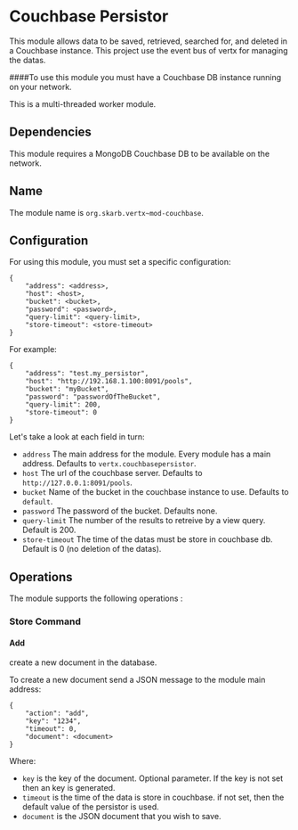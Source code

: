 # Couchbase Persistor

This module allows data to be saved, retrieved, searched for, and deleted in a Couchbase instance. This project use the  event bus of vertx for managing the datas.  

####To use this module you must have a Couchbase DB instance running on your network.

This is a multi-threaded worker module.

## Dependencies

This module requires a MongoDB Couchbase DB to be available on the network.

## Name

The module name is `org.skarb.vertx~mod-couchbase`.

## Configuration
For using this module, you must set a specific configuration:

    {
        "address": <address>,
        "host": <host>,
        "bucket": <bucket>,
        "password": <password>,
        "query-limit": <query-limit>,
        "store-timeout": <store-timeout>
    }
    
For example:

    {
        "address": "test.my_persistor",
        "host": "http://192.168.1.100:8091/pools",
        "bucket": "myBucket",
        "password": "passwordOfTheBucket",
        "query-limit": 200,
        "store-timeout": 0
    }
    
Let's take a look at each field in turn:

* `address` The main address for the module. Every module has a main address. Defaults to `vertx.couchbasepersistor`.
* `host` The url of the couchbase server. Defaults to `http://127.0.0.1:8091/pools`.
* `bucket` Name of the bucket in the couchbase instance to use. Defaults to `default`.
* `password` The password of the bucket. Defaults none.
* `query-limit` The number of the results to retreive by a view query. Default is 200.
* `store-timeout` The time of the datas must be store in couchbase db. Default is 0 (no deletion of the datas).

## Operations

The module supports the following operations :

### Store Command

#### Add

create a new document in the database.

To create a new document send a JSON message to the module main address:

    {
        "action": "add",
        "key": "1234",
        "timeout": 0,
        "document": <document>
    }     
    
Where:
* `key` is the key of the document. Optional parameter. If the key is not set then an key is generated. 
* `timeout` is the time of the data is store in couchbase. if not set, then the default value of the persistor is used.
* `document` is the JSON document that you wish to save.
